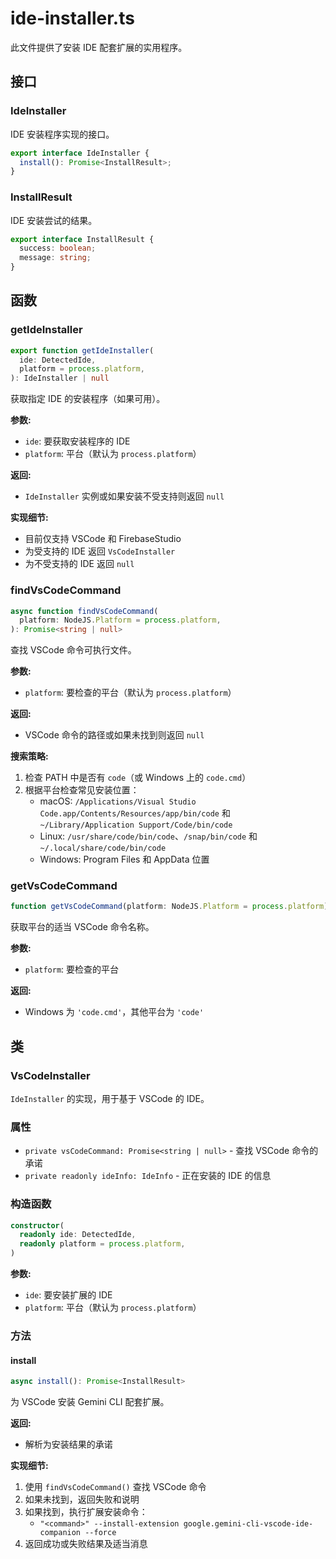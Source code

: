 # ide-installer.ts

此文件提供了安装 IDE 配套扩展的实用程序。

## 接口

### IdeInstaller

IDE 安装程序实现的接口。

```typescript
export interface IdeInstaller {
  install(): Promise<InstallResult>;
}
```

### InstallResult

IDE 安装尝试的结果。

```typescript
export interface InstallResult {
  success: boolean;
  message: string;
}
```

## 函数

### getIdeInstaller

```typescript
export function getIdeInstaller(
  ide: DetectedIde,
  platform = process.platform,
): IdeInstaller | null
```

获取指定 IDE 的安装程序（如果可用）。

**参数:**
- `ide`: 要获取安装程序的 IDE
- `platform`: 平台（默认为 `process.platform`）

**返回:**
- `IdeInstaller` 实例或如果安装不受支持则返回 `null`

**实现细节:**
- 目前仅支持 VSCode 和 FirebaseStudio
- 为受支持的 IDE 返回 `VsCodeInstaller`
- 为不受支持的 IDE 返回 `null`

### findVsCodeCommand

```typescript
async function findVsCodeCommand(
  platform: NodeJS.Platform = process.platform,
): Promise<string | null>
```

查找 VSCode 命令可执行文件。

**参数:**
- `platform`: 要检查的平台（默认为 `process.platform`）

**返回:**
- VSCode 命令的路径或如果未找到则返回 `null`

**搜索策略:**
1. 检查 PATH 中是否有 `code`（或 Windows 上的 `code.cmd`）
2. 根据平台检查常见安装位置：
   - macOS: `/Applications/Visual Studio Code.app/Contents/Resources/app/bin/code` 和 `~/Library/Application Support/Code/bin/code`
   - Linux: `/usr/share/code/bin/code`、`/snap/bin/code` 和 `~/.local/share/code/bin/code`
   - Windows: Program Files 和 AppData 位置

### getVsCodeCommand

```typescript
function getVsCodeCommand(platform: NodeJS.Platform = process.platform)
```

获取平台的适当 VSCode 命令名称。

**参数:**
- `platform`: 要检查的平台

**返回:**
- Windows 为 `'code.cmd'`，其他平台为 `'code'`

## 类

### VsCodeInstaller

`IdeInstaller` 的实现，用于基于 VSCode 的 IDE。

### 属性

- `private vsCodeCommand: Promise<string | null>` - 查找 VSCode 命令的承诺
- `private readonly ideInfo: IdeInfo` - 正在安装的 IDE 的信息

### 构造函数

```typescript
constructor(
  readonly ide: DetectedIde,
  readonly platform = process.platform,
)
```

**参数:**
- `ide`: 要安装扩展的 IDE
- `platform`: 平台（默认为 `process.platform`）

### 方法

#### install

```typescript
async install(): Promise<InstallResult>
```

为 VSCode 安装 Gemini CLI 配套扩展。

**返回:**
- 解析为安装结果的承诺

**实现细节:**
1. 使用 `findVsCodeCommand()` 查找 VSCode 命令
2. 如果未找到，返回失败和说明
3. 如果找到，执行扩展安装命令：
   - `"<command>" --install-extension google.gemini-cli-vscode-ide-companion --force`
4. 返回成功或失败结果及适当消息